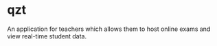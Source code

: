 # qzt
An application for teachers which allows them to host online exams and view real-time student data.
